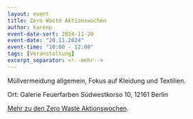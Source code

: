 ```yaml
---
layout: event
title: Zero Waste Aktionswochen
author: karenp
event-date-sort: 2024-11-20
event-date: "20.11.2024"
event-time: "10:00 - 12:00"
tags: [Veranstaltung]
excerpt_separator: <!--mehr-->
---
```


Müllvermeidung allgemein, Fokus auf Kleidung und Textilien.<!--mehr-->

Ort: Galerie Feuerfarben
Südwestkorso 10, 12161 Berlin

[Mehr zu den Zero Waste Aktionswochen](https://www.zerowaste-aktionswochen.de/de).
